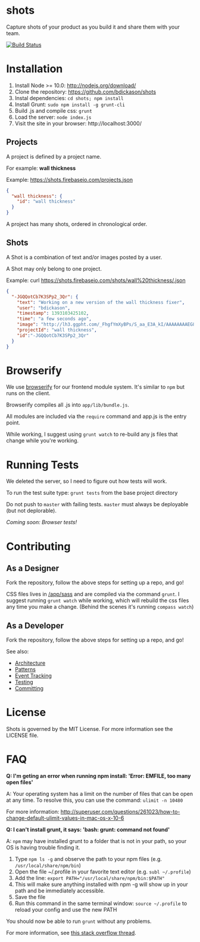 shots
=====

Capture shots of your product as you build it and share them with your team.

[![Build Status](https://secure.travis-ci.org/bdickason/shots.png)](http://travis-ci.org/bdickason/shots)

# Installation
1. Install Node >= 10.0: http://nodejs.org/download/
2. Clone the repository: https://github.com/bdickason/shots
3. Instal dependencies: `cd shots; npm install`
4. Install Grunt: `sudo npm install -g grunt-cli`
5. Build .js and compile css: `grunt`
6. Load the server: `node index.js`
7. Visit the site in your browser: http://localhost:3000/

## Projects

A project is defined by a project name.

For example: **wall thickness**

Example: https://shots.firebaseio.com/projects.json

```json
{
  "wall thickness": {
    "id": "wall thickness"
  }
}
```

A project has many shots, ordered in chronological order.


## Shots

A Shot is a combination of text and/or images posted by a user.

A Shot may only belong to one project.

Example: curl https://shots.firebaseio.com/shots/wall%20thickness/.json

```json
{
  "-JGQQotCb7K3SPp2_3Qr": {
    "text": "Working on a new version of the wall thickness fixer",
    "user": "bdickason",
    "timestamp": 1393103425102,
    "time": "a few seconds ago",
    "image": "http://lh3.ggpht.com/_FhgfYmXyBPs/S_aa_E3A_kI/AAAAAAAAEG8/IYfVkF8Ra0M/cloud%20cosplay_thumb%5B1%5D.jpg?imgmax=800",
    "projectId": "wall thickness",
    "id":"-JGQQotCb7K3SPp2_3Qr"
  }
}
```

# Browserify

We use [browserify](http://browserify.org/) for our frontend module system. It's similar to `npm` but runs on the client.

Browserify compiles all .js into `app/lib/bundle.js`.

All modules are included via the `require` command and app.js is the entry point.

While working, I suggest using `grunt watch` to re-build any js files that change while you're working.


# Running Tests

We deleted the server, so I need to figure out how tests will work.

To run the test suite type:
`grunt tests` from the base project directory

Do not push to `master` with failing tests. `master` must always be deployable (but not deplorable).

*Coming soon: Browser tests!*


# Contributing

## As a Designer

Fork the repository, follow the above steps for setting up a repo, and go!

CSS files lives in [/app/sass](app/sass) and are compiled via the command `grunt`. I suggest running `grunt watch` while working, which will rebuild the css files any time you make a change. (Behind the scenes it's running `compass watch`)


## As a Developer

Fork the repository, follow the above steps for setting up a repo, and go!

See also:
* [Architecture](docs/architecture.md)
* [Patterns](docs/patterns.md)
* [Event Tracking](docs/tracking.md)
* [Testing](docs/testing.md)
* [Committing](docs/committing.md)

# License

Shots is governed by the MIT License. For more information see the LICENSE file.


# FAQ

**Q: I'm geting an error when running npm install: 'Error: EMFILE, too many open files'**

A: Your operating system has a limit on the number of files that can be open at any time. To resolve this, you can use the command: `ulimit -n 10480`

For more information: http://superuser.com/questions/261023/how-to-change-default-ulimit-values-in-mac-os-x-10-6

**Q: I can't install grunt, it says: 'bash: grunt: command not found'**

A: `npm` may have installed grunt to a folder that is not in your path, so your OS is having trouble finding it.

1. Type `npm ls -g` and observe the path to your npm files (e.g. `/usr/local/share/npm/bin`)
2. Open the file ~/.profile in your favorite text editor (e.g. `subl ~/.profile`)
3. Add the line: `export PATH="/usr/local/share/npm/bin:$PATH"`
4. This will make sure anything installed with npm -g will show up in your path and be immediately accessible.
5. Save the file
6. Run this command in the same terminal window: `source ~/.profile` to reload your config and use the new PATH

You should now be able to run `grunt` without any problems.

For more information, see [this stack overflow thread](http://stackoverflow.com/questions/16868924/grunt-command-not-found-when-running-from-terminal).
